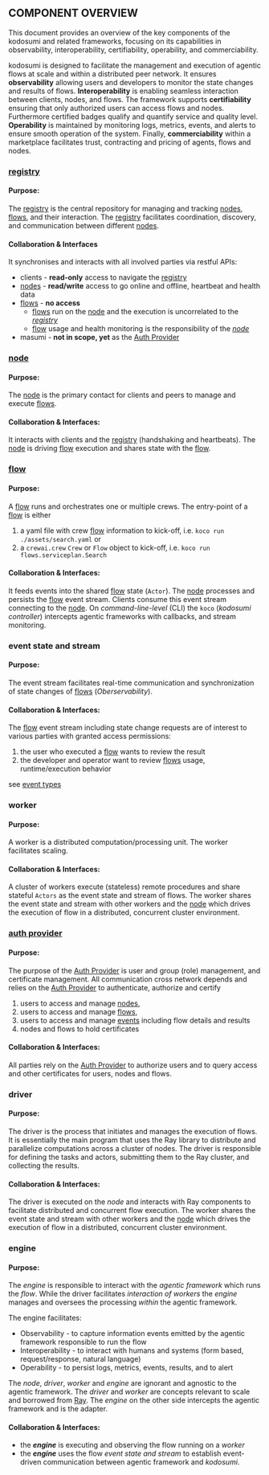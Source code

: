 ## COMPONENT OVERVIEW

This document provides an overview of the key components of the kodosumi and related frameworks, focusing on its capabilities in observability, interoperability, certifiability, operability, and commerciability. 

kodosumi is designed to facilitate the management and execution of agentic flows at scale and within a distributed peer network. It ensures **observability** allowing users and developers to monitor the state changes and results of flows. **Interoperability** is enabling seamless interaction between clients, nodes, and flows. The framework supports **certifiability** ensuring that only authorized users can access flows and nodes. Furthermore certified badges qualify and quantify service and quality level. **Operability** is maintained by monitoring logs, metrics, events, and alerts to ensure smooth operation of the system. Finally, **commerciability** within a marketplace facilitates trust, contracting and pricing of agents, flows and nodes.

### [registry](./Registry.md)

#### Purpose:

The [registry](./Registry.md) is the central repository for managing and tracking [nodes](./Nodes.md), [flows](./Flows.md), and their interaction. The [registry](./Registry.md) facilitates coordination, discovery, and communication between different [nodes](./Nodes.md). 

#### Collaboration & Interfaces

It synchronises and interacts with all involved parties via restful APIs:
* clients - **read-only** access to navigate the [registry](./Registry.md)
* [nodes](./Nodes.md) - **read/write** access to go online and offline, heartbeat and health data
* [flows](./Flows.md) - **no access** 
    * [flows](./Flows.md) run on the [node](./Nodes.md) and the execution is uncorrelated to the _[registry](./Registry.md)_
    * [flow](./Flows.md) usage and health monitoring is the responsibility of the _[node](./Nodes.md)_
* masumi - **not in scope, yet**  as the [Auth Provider](./Authentication.md)

### [node](./Nodes.md)

#### Purpose:

The [node](./Nodes.md) is the primary contact for clients and peers to manage and execute [flows](./Flows.md). 

#### Collaboration & Interfaces:

It interacts with clients and the [registry](./Registry.md) (handshaking and heartbeats). The [node](./Nodes.md) is driving [flow](./Flows.md) execution and shares state with the [flow](./Flows.md).

### [flow](./Flows.md)

#### Purpose:

A [flow](./Flows.md) runs and orchestrates one or multiple crews. The entry-point of a [flow](./Flows.md) is either
1) a yaml file with crew [flow](./Flows.md) information to kick-off, i.e. `koco run ./assets/search.yaml` or
2) a `crewai.crew` `Crew` or `Flow` object to kick-off, i.e. `koco run flows.serviceplan.Search`

#### Collaboration & Interfaces:

It feeds events into the shared [flow](./Flows.md) state (`Actor`). The [node](./Nodes.md) processes and persists the [flow](./Flows.md) event stream. Clients consume this event stream connecting to the [node](./Nodes.md). On _command-line-level_ (CLI) the `koco` (_kodosumi controller_) intercepts agentic frameworks with callbacks, and stream monitoring.

### event state and stream

#### Purpose:

The event stream facilitates real-time communication and synchronization of state changes of [flows](./Flows.md) (_Oberservability_).

#### Collaboration & Interfaces:

The [flow](./Flows.md) event stream including state change requests are of interest to various parties with granted access permissions:
1) the user who executed a [flow](./Flows.md) wants to review the result 
2) the developer and operator want to review [flows](./Flow.md) usage, runtime/execution behavior

see [event types](Events.md)

### worker

#### Purpose:

A worker is a distributed computation/processing unit. The worker facilitates scaling. 

#### Collaboration & Interfaces:

A cluster of workers execute (stateless) remote procedures and share stateful `Actors` as the event state and stream of flows. The worker shares the event state and stream with other workers and the [node](./Nodes.md) which drives the execution of flow in a distributed, concurrent cluster environment.

### [auth provider](./Authentication.md)

#### Purpose:

The purpose of the [Auth Provider](./Authentication.md) is user and group (role) management, and certificate management. All communication cross network depends and relies on the [Auth Provider](./Authentication.md) to authenticate, authorize and certify

1) users to access and manage [nodes](./Nodes.md),
2) users to access and manage [flows](./Flows.md), 
3) users to access and manage [events](./Events.md) including flow details and results
4) nodes and flows to hold certificates

#### Collaboration & Interfaces:

All parties rely on the [Auth Provider](./Authentication.md) to authorize users and to query access and other certificates for users, nodes and flows.

### driver

#### Purpose:

The driver is the process that initiates and manages the execution of flows. It is essentially the main program that uses the Ray library to distribute and parallelize computations across a cluster of nodes. The driver is responsible for defining the tasks and actors, submitting them to the Ray cluster, and collecting the results.

#### Collaboration & Interfaces:

The driver is executed on the _node_ and interacts with Ray components to facilitate distributed and concurrent flow execution. The worker shares the event state and stream with other workers and the [node](./Nodes.md) which drives the execution of flow in a distributed, concurrent cluster environment.

### engine

#### Purpose:

The _engine_ is responsible to interact with the _agentic framework_ which runs the _flow_. While the driver facilitates _interaction of workers_ the _engine_ manages and oversees the processing _within_ the agentic framework.

The engine facilitates:

* Observability - to capture information events emitted by the agentic framework responsible to run the flow
* Interoperability - to interact with humans and systems (form based, request/response, natural language)
* Operability - to persist logs, metrics, events, results, and to alert

The _node_, _driver_, _worker_ and _engine_ are ignorant and agnostic to the agentic framework. The _driver_ and _worker_ are concepts relevant to scale and borrowed from [Ray](https://www.ray.io/). The _engine_ on the other side intercepts the agentic framework and is the adapter.

#### Collaboration & Interfaces:

* the **_engine_** is executing and observing the flow running on a _worker_
* the **_engine_** uses the flow _event state and stream_ to establish event-driven communication between agentic framework and _kodosumi_.
